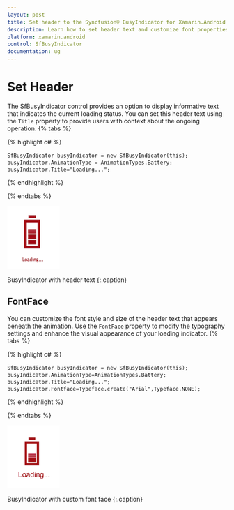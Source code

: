 ```yaml
---
layout: post
title: Set header to the Syncfusion® BusyIndicator for Xamarin.Android
description: Learn how to set header text and customize font properties for the BusyIndicator control in Xamarin.Android
platform: xamarin.android
control: SfBusyIndicator
documentation: ug
---
```


# Set Header

The SfBusyIndicator control provides an option to display informative text that indicates the current loading status. You can set this header text using the `Title` property to provide users with context about the ongoing operation.
{% tabs %}

{% highlight c# %}

	SfBusyIndicator busyIndicator = new SfBusyIndicator(this);
	busyIndicator.AnimationType = AnimationTypes.Battery;
	busyIndicator.Title="Loading...";
	
{% endhighlight %}

{% endtabs %}

![Image showing BusyIndicator with header text](images/Title_img1.png)
                                          
BusyIndicator with header text
{:.caption}

## FontFace

You can customize the font style and size of the header text that appears beneath the animation. Use the `FontFace` property to modify the typography settings and enhance the visual appearance of your loading indicator.
{% tabs %}

{% highlight c# %}

	SfBusyIndicator busyIndicator = new SfBusyIndicator(this);
	busyIndicator.AnimationType=AnimationTypes.Battery;
	busyIndicator.Title="Loading...";
	busyIndicator.Fontface=Typeface.create("Arial",Typeface.NONE);

{% endhighlight %}

{% endtabs %}

![Image showing BusyIndicator with custom header text](images/Title_img2.png)
                                                  
BusyIndicator with custom font face
{:.caption}


